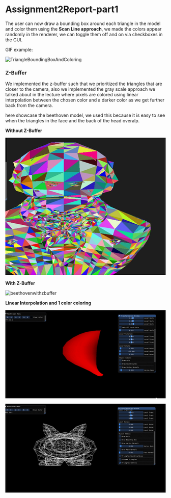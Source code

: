 # Assignment2Report-part1

The user can now draw a bounding box around each triangle in the model and color them using the **Scan Line approach**, we made the colors appear randomly in the renderer, we can  toggle them off and on via checkboxes in the GUI.

GIF example:

![TriangleBoundingBoxAndColoring](part1Pics/TriangleBoundingBoxAndColoring-min.gif)

### Z-Buffer

We implemented the z-buffer such that we prioritized the triangles that are closer to the camera, also we implemented the gray scale approach we talked about in the lecture where pixels are colored using linear interpolation between the chosen color and a darker color as we get further back from the camera.

here showcase the beethoven model, we used this because it is easy to see when the triangles in the face and the back of the head overalp.

**Without Z-Buffer**

![beethovenwithoutz](part1Pics/beethovenwithoutz.jpg)

**With Z-Buffer**

![beethovenwithzbuffer](part1Pics/beethovenwithzbuffer-min.gif)

**Linear Interpolation and 1 color coloring**

![banana1color](part1Pics/banana1color-min.gif)

![bunny1color](part1Pics/bunny1color-min.gif)
